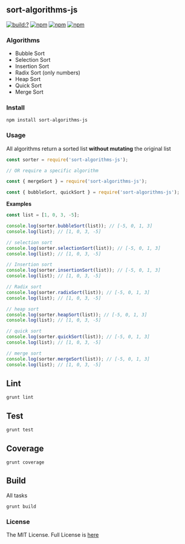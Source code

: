 ## sort-algorithms-js
[![build:?](https://travis-ci.org/eyas-ranjous/sort-algorithms-js.svg?branch=master)](https://travis-ci.org/eyas-ranjous/sort-algorithms-js) [![npm](https://img.shields.io/npm/dm/sort-algorithms-js.svg)](https://www.npmjs.com/package/sort-algorithms-js) [![npm](https://img.shields.io/npm/v/sort-algorithms-js.svg)](https://www.npmjs.com/package/sort-algorithms-js) [![npm](https://img.shields.io/badge/node-%3E=%206.0-blue.svg)](https://www.npmjs.com/package/sort-algorithms-js) 

### Algorithms
- Bubble Sort
- Selection Sort
- Insertion Sort
- Radix Sort (only numbers)
- Heap Sort
- Quick Sort
- Merge Sort

### Install
```
npm install sort-algorithms-js
```

### Usage
All algorithms return a sorted list **without mutating** the original list
```js
const sorter = require('sort-algorithms-js');

// OR require a specific algorithm

const { mergeSort } = require('sort-algorithms-js');

const { bubbleSort, quickSort } = require('sort-algorithms-js');
```

**Examples**

```js
const list = [1, 0, 3, -5];

console.log(sorter.bubbleSort(list)); // [-5, 0, 1, 3]
console.log(list); // [1, 0, 3, -5]

// selection sort
console.log(sorter.selectionSort(list)); // [-5, 0, 1, 3]
console.log(list); // [1, 0, 3, -5]

// Insertion sort
console.log(sorter.insertionSort(list)); // [-5, 0, 1, 3]
console.log(list); // [1, 0, 3, -5]

// Radix sort
console.log(sorter.radixSort(list)); // [-5, 0, 1, 3]
console.log(list); // [1, 0, 3, -5]

// heap sort
console.log(sorter.heapSort(list)); // [-5, 0, 1, 3]
console.log(list); // [1, 0, 3, -5]

// quick sort
console.log(sorter.quickSort(list)); // [-5, 0, 1, 3]
console.log(list); // [1, 0, 3, -5]

// merge sort
console.log(sorter.mergeSort(list)); // [-5, 0, 1, 3]
console.log(list); // [1, 0, 3, -5]
```

## Lint
```
grunt lint
```

## Test
```
grunt test
```

## Coverage
```
grunt coverage
```

## Build
All tasks
```
grunt build
```

### License
The MIT License. Full License is [here](https://github.com/eyas-ranjous/sort-algorithms-js/blob/master/LICENSE)